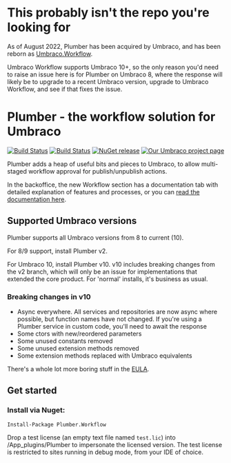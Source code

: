 # This probably isn't the repo you're looking for

As of August 2022, Plumber has been acquired by Umbraco, and has been reborn as [Umbraco.Workflow](https://github.com/umbraco/umbraco.workflow.issues).

Umbraco Workflow supports Umbraco 10+, so the only reason you'd need to raise an issue here is for Plumber on Umbraco 8, where the response will likely be to upgrade to a recent Umbraco version, upgrade to Umbraco Workflow, and see if that fixes the issue.

# Plumber - the workflow solution for Umbraco
[![Build Status](https://nathanwoulfe.visualstudio.com/Plumber%202/_apis/build/status/Plumber%208%20RTM%20CI?branchName=master)](https://nathanwoulfe.visualstudio.com/Plumber%202/_build/latest?definitionId=5&branchName=master)
[![Build Status](https://nathanwoulfe.visualstudio.com/Plumber%202/_apis/build/status/Plumber%208%20DEV%20CI?branchName=master)](https://nathanwoulfe.visualstudio.com/Plumber%202/_build/latest?definitionId=4&branchName=master)
[![NuGet release](https://img.shields.io/nuget/dt/Plumber.Workflow.svg)](https://www.nuget.org/packages/Plumber.Workflow)
[![Our Umbraco project page](https://img.shields.io/badge/our-umbraco-brightgreen.svg)](https://our.umbraco.org/projects/backoffice-extensions/plumber-workflow-for-umbraco)

Plumber adds a heap of useful bits and pieces to Umbraco, to allow multi-staged workflow approval for publish/unpublish actions. 

In the backoffice, the new Workflow section has a documentation tab with detailed explanation of features and processes, or you can [read the documentation here](DOCS.md).

## Supported Umbraco versions

Plumber supports all Umbraco versions from 8 to current (10).

For 8/9 support, install Plumber v2.

For Umbraco 10, install Plumber v10. v10 includes breaking changes from the v2 branch, which will only be an issue for implementations that extended the core product. For 'normal' installs, it's business as usual.

### Breaking changes in v10

- Async everywhere. All services and repositories are now async where possible, but function names have not changed. If you're using a Plumber service in custom code, you'll need to await the response
- Some ctors with new/reordered parameters
- Some unused constants removed
- Some unused extension methods removed
- Some extension methods replaced with Umbraco equivalents

There's a whole lot more boring stuff in the [EULA](EULA.md).

## Get started

### Install via Nuget:

```Install-Package Plumber.Workflow```

Drop a test license (an empty text file named `test.lic`) into /App_plugins/Plumber to impersonate the licensed version. The test license is restricted to sites running in debug mode, from your IDE of choice.
